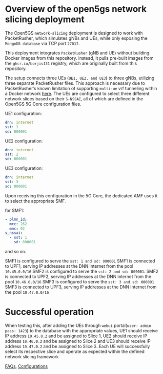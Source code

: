 # Overview of the open5gs network slicing deployment

The Open5GS `network-slicing` deployment is designed to work with PacketRusher, which simulates gNBs and UEs, while only exposing the `MongoDB database` via TCP port `27017`.

This deployment integrates `PacketRusher` (gNB and UE) without building Docker images from this repository. Instead, it pulls pre-built images from the `ghcr.io/borjis131` registry, which are originally built from this repository.

The setup connects three UEs (`UE1, UE2, and UE3`) to three gNBs, utilizing three separate PacketRusher files. This approach is necessary due to PacketRusher’s known limitation of supporting `multi-ue` vrf tunneling within a Docker network [here](https://github.com/Borjis131/docker-open5gs/issues/15#issuecomment-2669900076). The UEs are configured to select three different network slices based on their `S-NSSAI`, all of which are defined in the Open5GS 5G Core configuration files.

UE1 configuration:
```yaml
dnn: internet
sst: 1
sd: 000001
```
UE2 configuration:
```yaml
dnn: internet
sst: 2
sd: 000001
```
UE3 configuration: 
```yaml
dnn: internet
sst: 3
sd: 000001
```

Upon receiving this configuration in the 5G Core, the dedicated AMF uses it to select the appropriate SMF.

for SMF1:
```yaml
- plmn_id:
  mcc: 262
  mnc: 02
s_nssai:
  - sst: 1
    sd: 000001
```
and so on.


SMF1 is configured to serve the `sst: 1 and sd: 000001`
SMF1 is connected to UPF1, serving IP addresses at the DNN internet from the pool `10.45.0.0/16` 
SMF2 is configured to serve the `sst: 2 and sd: 000001`. 
SMF2 is connected to UPF2, serving IP addresses at the DNN internet from the pool `10.46.0.0/16`
SMF3 is configured to serve the `sst: 3 and sd: 000001`
SMF3 is connected to UPF3, serving IP addresses at the DNN internet from the pool `10.47.0.0/16` 


# Successful operation

When testing this, after adding the UEs through `webui` portal(`user: admin pass: 1423`) to the database with the appropriate values, UE1 should receive IP address `10.45.0.2` and be assigned to Slice 1, UE2 should receive IP address `10.46.0.2` and be assigned to Slice 2 and UE3 should receive IP address `10.47.0.2` and be assigned to Slice 3.
Each UE will successfully select its respective slice and operate as expected within the defined network slicing framework


[FAQs](https://github.com/Borjis131/docker-open5gs/blob/main/docs/FAQ.md), [Configurations](https://github.com/Borjis131/docker-open5gs/blob/main/docs/configuration.md)
